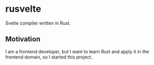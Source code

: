 # rusvelte

Svelte compiler written in Rust.

## Motivation

I am a frontend developer, but I want to learn Rust and apply it in the frontend domain, so I started this project.
